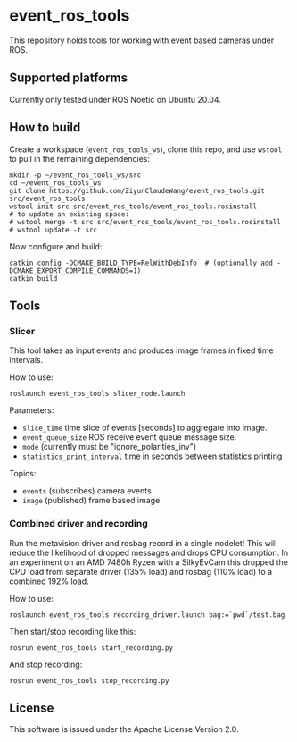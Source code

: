 # event_ros_tools

This repository holds tools for working with event based cameras under
ROS.

## Supported platforms

Currently only tested under ROS Noetic on Ubuntu 20.04.


## How to build
Create a workspace (``event_ros_tools_ws``), clone this repo, and use ``wstool``
to pull in the remaining dependencies:

```
mkdir -p ~/event_ros_tools_ws/src
cd ~/event_ros_tools_ws
git clone https://github.com/ZiyunClaudeWang/event_ros_tools.git src/event_ros_tools
wstool init src src/event_ros_tools/event_ros_tools.rosinstall
# to update an existing space:
# wstool merge -t src src/event_ros_tools/event_ros_tools.rosinstall
# wstool update -t src
```

Now configure and build:

```
catkin config -DCMAKE_BUILD_TYPE=RelWithDebInfo  # (optionally add -DCMAKE_EXPORT_COMPILE_COMMANDS=1)
catkin build
```

## Tools

### Slicer

This tool takes as input events and produces image frames in fixed
time intervals.

How to use:
```
roslaunch event_ros_tools slicer_node.launch
```
Parameters:

- ``slice_time`` time slice of events [seconds] to aggregate into image.
- ``event_queue_size`` ROS receive event queue message size.
- ``mode`` (currently must be "ignore_polarities_inv")
- ``statistics_print_interval`` time in seconds between statistics
  printing


Topics:
- ``events`` (subscribes) camera events
- ``image`` (published) frame based image



### Combined driver and recording

Run the metavision driver and rosbag record in a single nodelet! This
will reduce the likelihood of dropped messages and drops CPU
consumption. In an experiment on an AMD 7480h Ryzen with a SilkyEvCam
this dropped the CPU load from separate driver (135% load) and rosbag (110% load) to a
combined 192% load.

How to use:
```
roslaunch event_ros_tools recording_driver.launch bag:=`pwd`/test.bag
```
Then start/stop recording like this:
```
rosrun event_ros_tools start_recording.py
```
And stop recording:
```
rosrun event_ros_tools stop_recording.py
```


## License

This software is issued under the Apache License Version 2.0.

